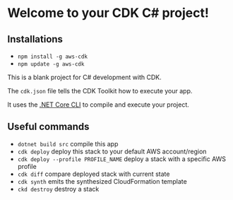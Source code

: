 # Welcome to your CDK C# project!


## Installations

* `npm install -g aws-cdk`
* `npm update -g aws-cdk`

This is a blank project for C# development with CDK.

The `cdk.json` file tells the CDK Toolkit how to execute your app.

It uses the [.NET Core CLI](https://docs.microsoft.com/dotnet/articles/core/) to compile and execute your project.

## Useful commands

* `dotnet build src` compile this app
* `cdk deploy`       deploy this stack to your default AWS account/region
* `cdk deploy --profile PROFILE_NAME`   deploy a stack with a specific AWS profile
* `cdk diff`         compare deployed stack with current state
* `cdk synth`        emits the synthesized CloudFormation template
* `ckd destroy`      destroy a stack

